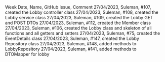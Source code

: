 Week Date, Name, GitHub Issue, Comment
27/04/2023, Suleman, #107, created the Lobby controller class
27/04/2023, Suleman, #108, created the Lobby service class
27/04/2023, Suleman, #109, created the Lobby GET and POST DTOs
27/04/2023, Suleman, #112, created the Member class
27/04/2023, Suleman, #106, created the Lobby class and skeleton of all functions and all getters and setters
27/04/2023, Suleman, #75, created the EventDetails class
27/04/2023, Suleman, #147, created the Lobby Repository class
27/04/2023, Suleman, #148, added methods to LobbyRepository
27/04/2023, Suleman, #141, added methods to DTOMapper for lobby
